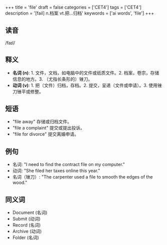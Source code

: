 +++
title = 'file'
draft = false
categories = ['CET4']
tags = ['CET4']
description = '[fail] n.档案 vt.把…归档'
keywords = ['ai words', 'file']
+++

## 读音
/faɪl/

## 释义
- **名词 (n)**: 1. 文件，文档，如电脑中的文件或纸质文件。2. 档案，卷宗，存储信息的地方。3. （尤指长条形的）锉刀。
- **动词 (v)**: 1. 把（文件）归档，存档。2. 提交，呈递（文件或申请）。3. 使用锉刀锉平或修整。

## 短语
- "file away" 存储或归档文件。
- "file a complaint" 提交或提出投诉。
- "file for divorce" 提交离婚申请。

## 例句
- 名词: "I need to find the contract file on my computer."
- 动词: "She filed her taxes online this year."
- 名词（锉刀）: "The carpenter used a file to smooth the edges of the wood."

## 同义词
- Document (名词)
- Submit (动词)
- Record (名词)
- Archive (动词)
- Folder (名词)
